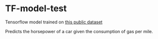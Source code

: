 # TF-model-test
Tensorflow model trained on [this public dataset](https://storage.googleapis.com/tfjs-tutorials/carsData.json)

Predicts the horsepower of a car given the consumption of gas per mile.  
